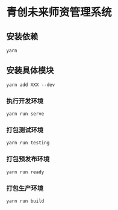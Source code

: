 # 青创未来师资管理系统

## 安装依赖
```
yarn  
```

## 安装具体模块
```
yarn add XXX --dev
```

### 执行开发环境
```
yarn run serve
```

### 打包测试环境
```
yarn run testing
```

### 打包预发布环境
```
yarn run ready
```

### 打包生产环境
```
yarn run build
```
